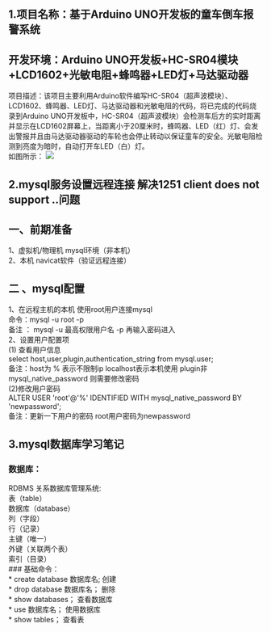 ## **1.项目名称：基于Arduino UNO开发板的童车倒车报警系统**
## 开发环境：Arduino UNO开发板+HC-SR04模块+LCD1602+光敏电阻+蜂鸣器+LED灯+马达驱动器
项目描述：该项目主要利用Arduino软件编写HC-SR04（超声波模块）、LCD1602、蜂鸣器、LED灯、马达驱动器和光敏电阻的代码，将已完成的代码烧录到Arduino UNO开发板中，HC-SR04（超声波模块）会检测车后方的实时距离并显示在LCD1602屏幕上，当距离小于20厘米时，蜂鸣器、LED（红）灯、会发出警报并且由马达驱动器驱动的车轮也会停止转动以保证童车的安全。光敏电阻检测到亮度为暗时，自动打开车LED（白）灯。
<br>如图所示：
![](https://github.com/0000fine/1032303971-qq.com/blob/Photos/%E4%BB%BF%E7%9C%9F%E5%9B%BE.png) 



## **2.mysql服务设置远程连接 解决1251 client does not support ..问题**
## 一、前期准备
1、虚拟机/物理机    mysql环境（非本机）
<br>2、本机 navicat软件（验证远程连接）
## 二 、mysql配置
1、在远程主机的本机   使用root用户连接mysql
<br>命令：mysql -u root -p
<br>备注 ： mysql -u 最高权限用户名 -p   再输入密码进入
<br>2、设置用户配置项
<br>(1) 查看用户信息
<br>select host,user,plugin,authentication_string from mysql.user;
<br>备注：host为 % 表示不限制ip   localhost表示本机使用    plugin非mysql_native_password 则需要修改密码
<br>(2)修改用户密码
<br>ALTER USER 'root'@'%' IDENTIFIED WITH mysql_native_password BY 'newpassword'; 
<br>备注：更新一下用户的密码 root用户密码为newpassword



## **3.mysql数据库学习笔记**
### 数据库：
RDBMS 关系数据库管理系统:     
    表（table）<br>    数据库（database）<br>    列（字段）<br>    行（记录）<br> 主键（唯一）<br>外键（关联两个表）<br>索引（目录）
<br>### 基础命令：
<br>*          create database 数据库名;  创建
<br>*          drop database 数据库名； 删除
<br>*          show databases； 查看数据库
<br>*          use 数据库名； 使用数据库
<br>*          show tables； 查看表


